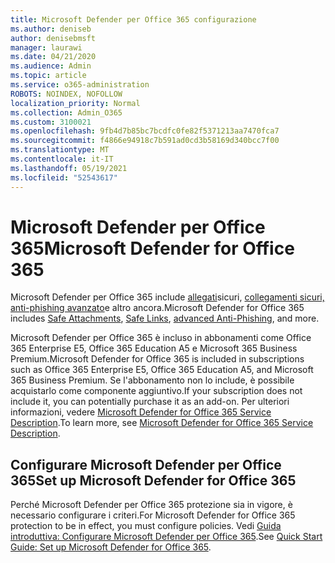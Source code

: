 ```yaml
---
title: Microsoft Defender per Office 365 configurazione
ms.author: deniseb
author: denisebmsft
manager: laurawi
ms.date: 04/21/2020
ms.audience: Admin
ms.topic: article
ms.service: o365-administration
ROBOTS: NOINDEX, NOFOLLOW
localization_priority: Normal
ms.collection: Admin_O365
ms.custom: 3100021
ms.openlocfilehash: 9fb4d7b85bc7bcdfc0fe82f5371213aa7470fca7
ms.sourcegitcommit: f4866e94918c7b591ad0cd3b58169d340bcc7f00
ms.translationtype: MT
ms.contentlocale: it-IT
ms.lasthandoff: 05/19/2021
ms.locfileid: "52543617"
---
```

# <a name="microsoft-defender-for-office-365"></a><span data-ttu-id="ec747-102">Microsoft Defender per Office 365</span><span class="sxs-lookup"><span data-stu-id="ec747-102">Microsoft Defender for Office 365</span></span>

<span data-ttu-id="ec747-103">Microsoft Defender per Office 365 include [allegati](/microsoft-365/security/office-365-security/atp-safe-attachments)sicuri, [collegamenti sicuri,](/microsoft-365/security/office-365-security/atp-safe-links) [anti-phishing avanzato](/microsoft-365/security/office-365-security/atp-anti-phishing)e altro ancora.</span><span class="sxs-lookup"><span data-stu-id="ec747-103">Microsoft Defender for Office 365 includes [Safe Attachments](/microsoft-365/security/office-365-security/atp-safe-attachments), [Safe Links](/microsoft-365/security/office-365-security/atp-safe-links), [advanced Anti-Phishing](/microsoft-365/security/office-365-security/atp-anti-phishing), and more.</span></span> 

<span data-ttu-id="ec747-104">Microsoft Defender per Office 365 è incluso in abbonamenti come Office 365 Enterprise E5, Office 365 Education A5 e Microsoft 365 Business Premium.</span><span class="sxs-lookup"><span data-stu-id="ec747-104">Microsoft Defender for Office 365 is included in subscriptions such as Office 365 Enterprise E5, Office 365 Education A5, and Microsoft 365 Business Premium.</span></span> <span data-ttu-id="ec747-105">Se l'abbonamento non lo include, è possibile acquistarlo come componente aggiuntivo.</span><span class="sxs-lookup"><span data-stu-id="ec747-105">If your subscription does not include it, you can potentially purchase it as an add-on.</span></span> <span data-ttu-id="ec747-106">Per ulteriori informazioni, vedere [Microsoft Defender for Office 365 Service Description](/office365/servicedescriptions/office-365-advanced-threat-protection-service-description).</span><span class="sxs-lookup"><span data-stu-id="ec747-106">To learn more, see [Microsoft Defender for Office 365 Service Description](/office365/servicedescriptions/office-365-advanced-threat-protection-service-description).</span></span>

## <a name="set-up-microsoft-defender-for-office-365"></a><span data-ttu-id="ec747-107">Configurare Microsoft Defender per Office 365</span><span class="sxs-lookup"><span data-stu-id="ec747-107">Set up Microsoft Defender for Office 365</span></span>

<span data-ttu-id="ec747-108">Perché Microsoft Defender per Office 365 protezione sia in vigore, è necessario configurare i criteri.</span><span class="sxs-lookup"><span data-stu-id="ec747-108">For Microsoft Defender for Office 365 protection to be in effect, you must configure policies.</span></span> <span data-ttu-id="ec747-109">Vedi [Guida introduttiva: Configurare Microsoft Defender per Office 365](/microsoft-365/security/office-365-security/office-365-atp).</span><span class="sxs-lookup"><span data-stu-id="ec747-109">See [Quick Start Guide: Set up Microsoft Defender for Office 365](/microsoft-365/security/office-365-security/office-365-atp).</span></span>

